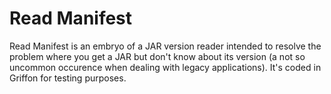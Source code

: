 # Read Manifest

Read Manifest is an embryo of a JAR version reader intended to resolve the problem where you get a JAR but don't know about its version (a not so uncommon occurence when dealing with legacy applications). It's coded in Griffon for testing purposes.